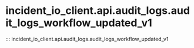 # incident_io_client.api.audit_logs.audit_logs_workflow_updated_v1

::: incident_io_client.api.audit_logs.audit_logs_workflow_updated_v1
